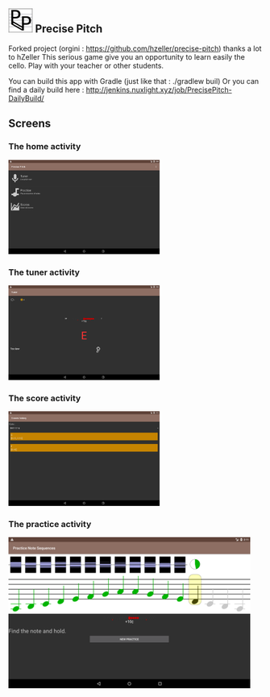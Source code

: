 ![icon] Precise Pitch
---------------------

Forked project (orgini : https://github.com/hzeller/precise-pitch) thanks a lot to hZeller
This serious game give you an opportunity to learn easily the cello.
Play with your teacher or other students.

You can build this app with Gradle (just like that : ./gradlew buil)
Or you can find a daily build here : http://jenkins.nuxlight.xyz/job/PrecisePitch-DailyBuild/

## Screens

### The home activity
<img src="img/home.png" width="300px">

### The tuner activity
<img src="img/tuner.png" width="300px">

### The score activity
<img src="img/scores.png" width="300px">

### The practice activity
<img src="img/practice.png" height="300px">

[icon]: ./res/drawable-mdpi/ic_launcher_pp.png
